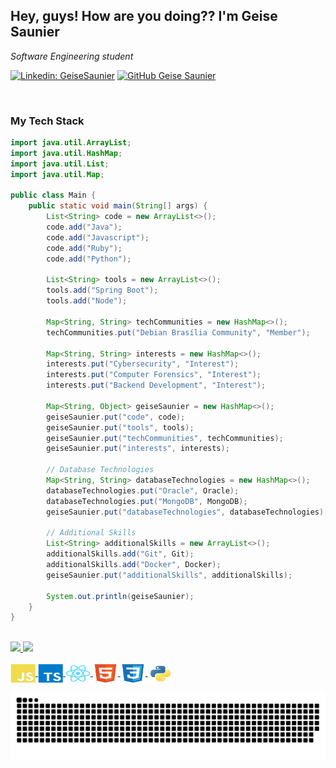 <h2>Hey, guys! How are you doing?? I'm Geise Saunier</h2>

<p><em>Software Engineering student</em></p>

[![Linkedin: GeiseSaunier](https://img.shields.io/badge/-GeiseSaunier-blue?style=flat-square&logo=Linkedin&logoColor=white&link=https://www.linkedin.com/in/GeiseSaunier/)](https://www.linkedin.com/in/GeiseSaunier/)
[![GitHub Geise Saunier](https://img.shields.io/github/followers/GeiseSaunier?label=follow&style=social)](https://github.com/GeiseSaunier)

<br/>

### My Tech Stack

```java
import java.util.ArrayList;
import java.util.HashMap;
import java.util.List;
import java.util.Map;

public class Main {
    public static void main(String[] args) {
        List<String> code = new ArrayList<>();
        code.add("Java");
        code.add("Javascript");
        code.add("Ruby");
        code.add("Python");

        List<String> tools = new ArrayList<>();
        tools.add("Spring Boot");
        tools.add("Node");

        Map<String, String> techCommunities = new HashMap<>();
        techCommunities.put("Debian Brasília Community", "Member");

        Map<String, String> interests = new HashMap<>();
        interests.put("Cybersecurity", "Interest");
        interests.put("Computer Forensics", "Interest");
        interests.put("Backend Development", "Interest");

        Map<String, Object> geiseSaunier = new HashMap<>();
        geiseSaunier.put("code", code);
        geiseSaunier.put("tools", tools);
        geiseSaunier.put("techCommunities", techCommunities);
        geiseSaunier.put("interests", interests);

        // Database Technologies
        Map<String, String> databaseTechnologies = new HashMap<>();
        databaseTechnologies.put("Oracle", Oracle);
        databaseTechnologies.put("MongoDB", MongoDB);
        geiseSaunier.put("databaseTechnologies", databaseTechnologies);

        // Additional Skills
        List<String> additionalSkills = new ArrayList<>();
        additionalSkills.add("Git", Git);
        additionalSkills.add("Docker", Docker);
        geiseSaunier.put("additionalSkills", additionalSkills);

        System.out.println(geiseSaunier);
    }
}
```
<br/>

<div>
  <a href="https://github.com/GeiseSaunier">
  <img height="180em" src="https://github-readme-stats.vercel.app/api?username=GeiseSaunier&show_icons=true&theme=dark&include_all_commits=true&count_private=true"/>
  <img height="180em" src="https://github-readme-stats.vercel.app/api/top-langs/?username=GeiseSaunier&layout=compact&langs_count=7&theme=dark"/>
</div>
<div style="display: inline_block"><br>
  <img align="center" alt="Geise-Js" height="30" width="40" src="https://raw.githubusercontent.com/devicons/devicon/master/icons/javascript/javascript-plain.svg">
  <img align="center" alt="Geise-Ts" height="30" width="40" src="https://raw.githubusercontent.com/devicons/devicon/master/icons/typescript/typescript-plain.svg">
  <img align="center" alt="Geise-React" height="30" width="40" src="https://raw.githubusercontent.com/devicons/devicon/master/icons/react/react-original.svg">
  <img align="center" alt="Geise-HTML" height="30" width="40" src="https://raw.githubusercontent.com/devicons/devicon/master/icons/html5/html5-original.svg">
  <img align="center" alt="Geise-CSS" height="30" width="40" src="https://raw.githubusercontent.com/devicons/devicon/master/icons/css3/css3-original.svg">
  <img align="center" alt="Geise-Python" height="30" width="40" src="https://raw.githubusercontent.com/devicons/devicon/master/icons/python/python-original.svg">
</div>

<div>
  
   ![Snake animation](https://github.com/GeiseSaunier/GeiseSaunier/blob/output/github-contribution-grid-snake.svg)
  
  </div>


